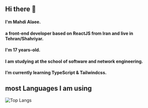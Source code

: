 ## Hi there 👋

#### I'm **Mahdi Alaee**.
#### a front-end developer based on **ReactJS** from Iran and live in Tehran/Shahriyar.
#### I'm **17** years-old.
#### I am studying at the school of **software** and network engineering.
#### I’m currently learning **TypeScript** & **Tailwindcss**.

## most Languages I am using
![Top Langs](https://github-readme-stats.vercel.app/api/top-langs/?username=mahdi-alaee&hide_progress=true)


<!--
**Mahdi-Alaee/Mahdi-alaee** is a ✨ _special_ ✨ repository because its `README.md` (this file) appears on your GitHub profile.

Here are some ideas to get you started:

- 🔭 I’m currently working on ...
- 🌱 I’m currently learning ...
- 👯 I’m looking to collaborate on ...
- 🤔 I’m looking for help with ...
- 💬 Ask me about ...
- 📫 How to reach me: ...
- 😄 Pronouns: ...
- ⚡ Fun fact: ...
-->
